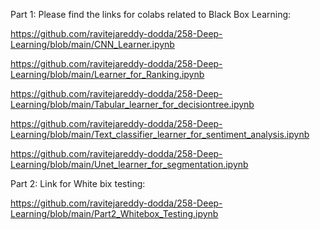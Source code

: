 Part 1: Please find the links for colabs related to Black Box Learning:

https://github.com/ravitejareddy-dodda/258-Deep-Learning/blob/main/CNN_Learner.ipynb

https://github.com/ravitejareddy-dodda/258-Deep-Learning/blob/main/Learner_for_Ranking.ipynb

https://github.com/ravitejareddy-dodda/258-Deep-Learning/blob/main/Tabular_learner_for_decisiontree.ipynb

https://github.com/ravitejareddy-dodda/258-Deep-Learning/blob/main/Text_classifier_learner_for_sentiment_analysis.ipynb

https://github.com/ravitejareddy-dodda/258-Deep-Learning/blob/main/Unet_learner_for_segmentation.ipynb

Part 2: Link for White bix testing:

https://github.com/ravitejareddy-dodda/258-Deep-Learning/blob/main/Part2_Whitebox_Testing.ipynb



